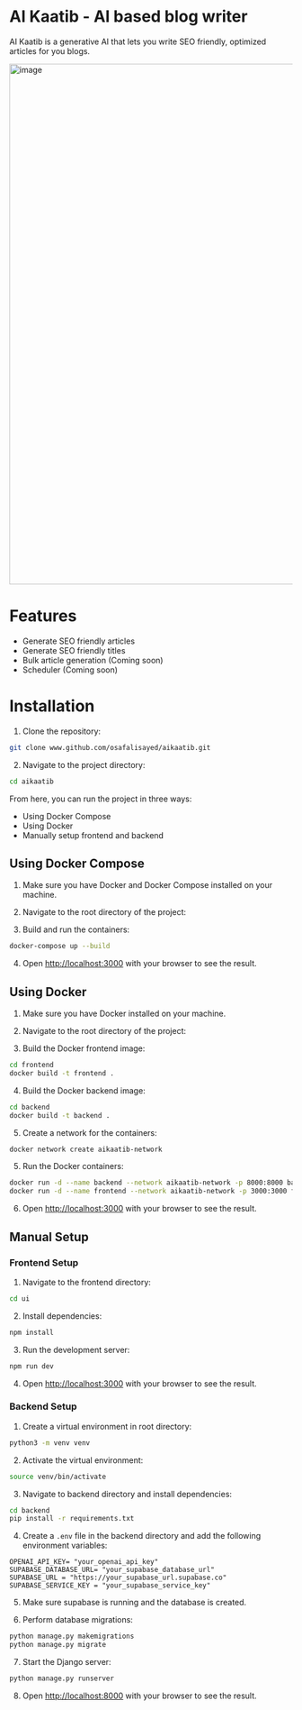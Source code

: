 # AI Kaatib - AI based blog writer

AI Kaatib is a generative AI that lets you write SEO friendly, optimized articles for you blogs. 

<img width="1757" height="924" alt="image" src="https://github.com/user-attachments/assets/ce194d45-7c8b-4798-aeac-670f8bcb87b9" />


# Features

- Generate SEO friendly articles
- Generate SEO friendly titles
- Bulk article generation (Coming soon)
- Scheduler (Coming soon)

# Installation

1. Clone the repository:
```bash
git clone www.github.com/osafalisayed/aikaatib.git
```

2. Navigate to the project directory:
```bash
cd aikaatib
```

From here, you can run the project in three ways:
- Using Docker Compose
- Using Docker
- Manually setup frontend and backend

## Using Docker Compose

1. Make sure you have Docker and Docker Compose installed on your machine.

2. Navigate to the root directory of the project:

3. Build and run the containers:
```bash
docker-compose up --build
```
4. Open [http://localhost:3000](http://localhost:3000) with your browser to see the result.



## Using Docker

1. Make sure you have Docker installed on your machine.

2. Navigate to the root directory of the project:

3. Build the Docker frontend image:
```bash
cd frontend
docker build -t frontend .
```

4. Build the Docker backend image:
```bash
cd backend
docker build -t backend .
```

5. Create a network for the containers:
```bash
docker network create aikaatib-network
```


5. Run the Docker containers:
```bash
docker run -d --name backend --network aikaatib-network -p 8000:8000 backend
docker run -d --name frontend --network aikaatib-network -p 3000:3000 frontend
```

6. Open [http://localhost:3000](http://localhost:3000) with your browser to see the result.

## Manual Setup

### Frontend Setup

1. Navigate to the frontend directory:
```bash
cd ui
```

2. Install dependencies:
```bash
npm install
```

3. Run the development server:
```bash
npm run dev
```

4. Open [http://localhost:3000](http://localhost:3000) with your browser to see the result.


### Backend Setup

1. Create a virtual environment in root directory:
```bash
python3 -m venv venv
```

2. Activate the virtual environment:
```bash
source venv/bin/activate
```

3. Navigate to backend directory and install dependencies:
```bash
cd backend
pip install -r requirements.txt
```

4. Create a `.env` file in the backend directory and add the following environment variables:

```
OPENAI_API_KEY= "your_openai_api_key"
SUPABASE_DATABASE_URL= "your_supabase_database_url"
SUPABASE_URL = "https://your_supabase_url.supabase.co"
SUPABASE_SERVICE_KEY = "your_supabase_service_key"
```

5. Make sure supabase is running and the database is created.

6. Perform database migrations:
```bash
python manage.py makemigrations
python manage.py migrate
```

7. Start the Django server:
```bash
python manage.py runserver
```

8. Open [http://localhost:8000](http://localhost:8000) with your browser to see the result.

